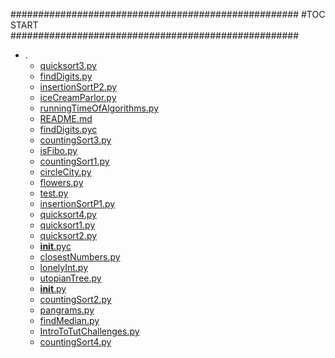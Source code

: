 



####################################################
#TOC START
####################################################
* .
    * [quicksort3.py](.\quicksort3.py)
    * [findDigits.py](.\findDigits.py)
    * [insertionSortP2.py](.\insertionSortP2.py)
    * [iceCreamParlor.py](.\iceCreamParlor.py)
    * [runningTimeOfAlgorithms.py](.\runningTimeOfAlgorithms.py)
    * [README.md](.\README.md)
    * [findDigits.pyc](.\findDigits.pyc)
    * [countingSort3.py](.\countingSort3.py)
    * [isFibo.py](.\isFibo.py)
    * [countingSort1.py](.\countingSort1.py)
    * [circleCity.py](.\circleCity.py)
    * [flowers.py](.\flowers.py)
    * [test.py](.\test.py)
    * [insertionSortP1.py](.\insertionSortP1.py)
    * [quicksort4.py](.\quicksort4.py)
    * [quicksort1.py](.\quicksort1.py)
    * [quicksort2.py](.\quicksort2.py)
    * [__init__.pyc](.\__init__.pyc)
    * [closestNumbers.py](.\closestNumbers.py)
    * [lonelyInt.py](.\lonelyInt.py)
    * [utopianTree.py](.\utopianTree.py)
    * [__init__.py](.\__init__.py)
    * [countingSort2.py](.\countingSort2.py)
    * [pangrams.py](.\pangrams.py)
    * [findMedian.py](.\findMedian.py)
    * [IntroToTutChallenges.py](.\IntroToTutChallenges.py)
    * [countingSort4.py](.\countingSort4.py)
